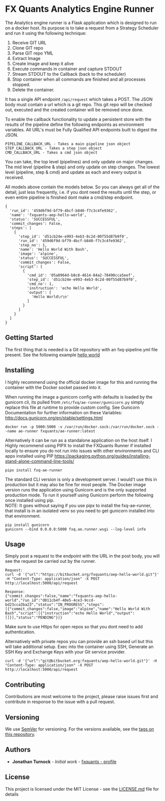 # FX Quants Analytics Engine Runner

The Analytics engine runner is a Flask application which is designed to run on a docker host.
Its purpose is to take a request from a Strategy Scheduler and run it using the following technique:   
1. Receive GIT URL    
2. Clone GIT repo   
3. Parse GIT repo YML   
4. Extract Image   
5. Create Image and keep it alive   
4. Execute commands in container and capture STDOUT   
5. Stream STDOUT to the Callback (back to the scheduler)   
6. Stop container when all commands are finished and all processes stopped.   
7. Delete the container.   
   
It has a single API endpoint ```/api/request``` which takes a POST. The JSON body must contain a url which is a git repo.
This git repo will be checked out, executed and the created container will be removed once done.

To enable the callback functionality to update a persistent store with the results of the pipeline define the following endpoints as environment variables.
All URL's must be Fully Qualified API endpoints built to digest the JSON.
```
PIPELINE_CALLBACK_URL - Takes a main pipeline json object 
STEP_CALLBACK_URL - Takes a step json object
CMD_CALLBACK_URL - Takes a cmd json object
```
You can take, the top level (pipelines) and only update on major changes.   
The mid level (pipeline & step) and only update on step changes.
The lowest level (pipeline, step & cmd) and update as each and every output is received.

All models above contain the models below. So you can always get all of the detail, just less frequently, 
i.e. if you dont need the results until the step, or even entire pipeline is finished dont make a cmd/step endpoint.
```
{
  'run_id': '459d6f9d-bf79-4bcf-b840-f7c3c4fe9362',
  'name': 'fxquants-aep-hello-world',
  'status': 'SUCCESSFUL',
  'commit_changes': False,
  'steps': [
    {
      'step_id': 'd51cb24e-e993-4eb3-8c2d-00f55d87b9f0',
      'run_id': '459d6f9d-bf79-4bcf-b840-f7c3c4fe9362',
      'step_no': 1,
      'name': 'Hello World With Bash',
      'image': 'alpine',
      'status': 'SUCCESSFUL',
      'commit_changes': False,
      'script': [
        {
          'cmd_id': '05a8964d-b8c8-4614-84a2-78490cca5eef',
          'step_id': 'd51cb24e-e993-4eb3-8c2d-00f55d87b9f0',
          'cmd_no': 1,
          'instruction': 'echo Hello World',
          'output': [
            'Hello World\r\n'
          ]
        }
      ]
    }
  ]
}
```

## Getting Started
The first thing that is needed is a Git repository with an fxq-pipeline.yml file present.
See the following example [hello world](https://bitbucket.org/fxquants/aep-hello-world)

## Installing
I highly recommend using the official docker image for this and running the container with the Docker socket
passed into it.

When running the image a gunicorn config with defaults is loaded by the gunicorn cli, its pulled from ```/etc/fxq/ae-runner/gunnicorn.py```
 simply replace this file at runtime to provide custom config.
See Gunicorn Documentation for further information on these Variables:   
http://docs.gunicorn.org/en/stable/settings.html
```
docker run -p 5000:5000 -v /var/run/docker.sock:/var/run/docker.sock --name ae-runner fxquants/ae-runner:latest
``` 
Alternatively it can be run as a standalone application on the host itself.
I Highly recommend using PIPX to install the FXQuants Runner if installed locally to ensure you do not run into issues 
with other environments and CLI apps installed using PIP 
https://packaging.python.org/guides/installing-stand-alone-command-line-tools/

```
pipx install fxq-ae-runner
```

The standard CLI version is only a development server. I would't use this in production but it may also be fine for
most people. The Docker image version runs the application using Gunicorn and is the only supported production mode.
To run it yourself using Gunicorn perform the following once installed using pip.   
NOTE: It goes without saying if you use pipx to install the fxq-ae-runner, that install is in an isolated venv so you need to get gunicorn installed into that environment.
```
pip install gunicorn
gunicorn --bind 0.0.0.0:5000 fxq.ae.runner.wsgi --log-level info
```

## Usage
Simply post a request to the endpoint with the URL in the post body, you will see the request be carried out by the runner.
```
Request:
curl -d '{"url":"https://bitbucket.org/fxquants/aep-hello-world.git"}' -H "Content-Type: application/json" -X POST http://localhost:5000/api/request

Response:
{"commit_changes":false,"name":"fxquants-aep-hello-world","run_id":"d011cb4f-40e5-4ce3-9ccd-bd23cca3ba23","status":"IN_PROGRESS","steps":[{"commit_changes":false,"image":"alpine","name":"Hello World With Bash","script":[{"instruction":"echo Hello World","output":[]}],"status":"PENDING"}]}
```

Make sure to use Https for open repos so that you dont need to add authentication.

Alternatively with private repos you can provide an ssh based url but this will take additional setup.
Exec into the container using SSH, Generate an SSH Key and Exchange Keys with your Git service provider.

```
curl -d '{"url":"git@bitbucket.org:fxquants/aep-hello-world.git"}' -H "Content-Type: application/json" -X POST http://localhost:5000/api/request
```

## Contributing

Contributions are most welcome to the project, please raise issues first and contribute in response to the issue with a pull request.

## Versioning

We use [SemVer](http://semver.org/) for versioning. For the versions available, see the [tags on this repository](https://bitbucket.org/fxquants/fxq-ioc-core/downloads/?tab=tags). 

## Authors

* **Jonathan Turnock** - *Initial work* - [fxquants - profile](https://fxquants.atlassian.net/people/5c4e3005043b4f5d172a732a)

## License

This project is licensed under the MIT License - see the [LICENSE.md](LICENSE.md) file for details